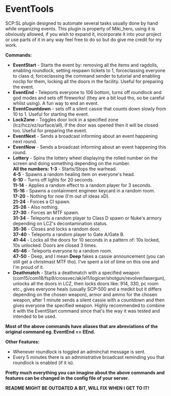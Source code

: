 # EventTools
SCP:SL plugin designed to automate several tasks usually done by hand while organizing events.
This plugin is property of Miki_hero, using it is obviously allowed, if you wish to expand it, incorporate it into your project or use parts of it in any way feel free to do so but do give me credit for my work.

**Commands:**  
- **EventStart** - Starts the event by: removing all the items and ragdolls, enabling roundlock, setting respawn tickets to 1, forceclassing everyone to class d, forceclassing the command sender to tutorial and enabling noclip for them, locking all the doors in the facility. Useful for preparing the event.  
- **EventEnd** - Teleports everyone to 106 bottom, turns off roundlock and god modes and sets off fireworks! (they are a bit loud tho, so be careful whilst using). A fun way to end an event.  
- **EventCountdown** - sets off a silent cassie that counts down slowly from 10 to 1. Useful for starting the event.  
- **LockZone** - Toggles door lock in a specified zone (lcz/hcz/ez/surface/all), if the door was opened then it will be closed too. Useful for preparing the event. 
- **EventNext** - Sends a broadcast informing about an event happening next round.  
- **EventNow** - Sends a broadcast informing about an event happening this round.  
- **Lottery** - Spins the lottery wheel displaying the rolled number on the screen and doing something depending on the number.  
**All the numbers:**
**1-3** - Starts/Stops the warhead.  
**4-5** - Spawns a random healing item on everyone's head.  
**6-10** - Turns off lights for 20 seconds.  
**11-14** - Applies a random effect to a random player for 3 seconds.  
**15-16** - Spawns a containment engineer keycard in a random room.  
**17-20** - Nothing for now (I'm out of ideas xD).  
**21-24** - Forces a CI spawn.  
**25-26** - Also nothing.  
**27-30** - Forces an MTF spawn.  
**31-34** - Teleports a random player to Class D spawn or Nuke's armory depending on LCZ's decontamination status.  
**35-36** - Closes and locks a random door.    
**37-40** - Teleports a random player to Gate A/Gate B.  
**41-44** - Locks all the doors for 10 seconds in a pattern of: 10s locked, 10s unlocked. Doors are closed 3 times.  
**45-46** - Teleports everyone to a random room.  
**47-50** - Deep, and I mean **Deep** fakes a cassie announcement (you can still get a christmast MTF tho). I've spent a lot of time on this one and I'm proud of it.  
- **Deathmatch** - Starts a deathmatch with a specified weapon (com15/com18/fsp9/crossvec/ak/e11/logicer/shotgun/revolver/lasergun), unlocks all the doors in LCZ, then locks doors like: 914, 330, pc room etc., gives everyone heals (usually SCP-500 and a medkit but it differs depending on the chosen weapon), armor and ammo for the chosen weapon, after 1 minute sends a silent cassie with a countdown and then gives everyone the specified weapon. Highly recommended to combine it with the EventStart command since that's the way it was tested and intended to be used.

**Most of the above commands have aliases that are abreviations of the original command eg. EventEnd == EEnd.**

**Other Features:**  
- Whenever roundlock is toggled an adminchat message is sent.  
- Every 5 minutes there is an administrative broadcast reminding you that roundlock is enabled (if it is).  
  
**Pretty much everything you can imagine about the above commands and features can be changed in the config file of your server.**

**README MIGHT BE OUTDATED A BIT, WILL FIX WHEN I GET TO IT!**
